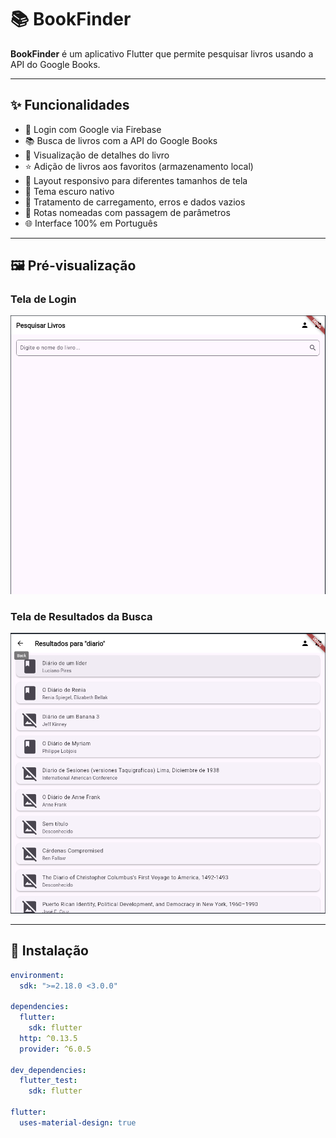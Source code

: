 # 📚 BookFinder

**BookFinder** é um aplicativo Flutter que permite pesquisar livros usando a API do Google Books.

---

## ✨ Funcionalidades

- 🔐 Login com Google via Firebase  
- 📚 Busca de livros com a API do Google Books  
- 📄 Visualização de detalhes do livro  
- ⭐ Adição de livros aos favoritos (armazenamento local)  
- 📱 Layout responsivo para diferentes tamanhos de tela  
- 🌙 Tema escuro nativo  
- 🔄 Tratamento de carregamento, erros e dados vazios  
- 🔗 Rotas nomeadas com passagem de parâmetros  
- 🌐 Interface 100% em Português  

---

## 🖼️ Pré-visualização

### Tela de Login
![Tela de Login](https://github.com/geraldojoao/BookFinder/blob/main/BookFinder/home.PNG)

### Tela de Resultados da Busca
![Tela de Resultados](https://github.com/geraldojoao/BookFinder/blob/main/BookFinder/lista.PNG)

---

## 🚀 Instalação

```yaml
environment:
  sdk: ">=2.18.0 <3.0.0"

dependencies:
  flutter:
    sdk: flutter
  http: ^0.13.5
  provider: ^6.0.5

dev_dependencies:
  flutter_test:
    sdk: flutter

flutter:
  uses-material-design: true
